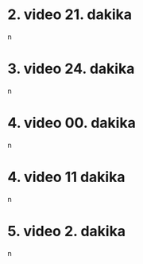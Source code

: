 <h1>2. video 21. dakika</h1>n
<h1>3. video 24. dakika</h1>n
<h1>4. video 00. dakika</h1>n
<h1>4. video  11 dakika</h1>n
<h1>5. video 2. dakika</h1>n